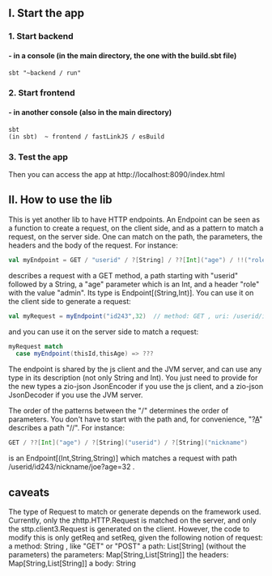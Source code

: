 ## I. Start the app

### 1. Start backend

#### - in a console (in the main directory, the one with the build.sbt file)

```shell
sbt "~backend / run"
```

### 2. Start frontend

#### - in another console (also in the main directory)

```shell
sbt
(in sbt)  ~ frontend / fastLinkJS / esBuild
```

### 3. Test the app

Then you can access the app at http://localhost:8090/index.html

## II. How to use the lib
This is yet another lib to have HTTP endpoints. An Endpoint can be seen as a function to create a request, on the client side, and as a pattern to match a request, on the server side.
One can match on the path, the parameters, the headers and the body of the request. For instance:
```scala
val myEndpoint = GET / "userid" / ?[String] / ??[Int]("age") / !!("role","admin")
```
describes a request with a GET method, a path starting with "userid" followed by a String, a "age" parameter which is an Int,
and a header "role" with the value "admin". Its type is Endpoint[(String,Int)].
You can use it on the client side to generate a request:
```scala
val myRequest = myEndpoint("id243",32)  // method: GET , uri: /userid/id243?age=32 , header: role=admin
```
and you can use it on the server side to match a request:
```scala
myRequest match
  case myEndpoint(thisId,thisAge) => ???
```
The endpoint is shared by the js client and the JVM server, and can use any type in its description (not only String and Int). You just need to provide for the new types a zio-json JsonEncoder if you use the js client,  and a zio-json JsonDecoder if you use the JVM server.

The order of the patterns between the "/" determines the order of parameters. You don't have to start with the path and, for convenience, "?[A](name)" describes a path "/<name>/<json encoding of a A>". For instance:
```scala
GET / ??[Int]("age") / ?[String]("userid") / ?[String]("nickname")
```
is an Endpoint\[(Int,String,String)\] which matches a request with path /userid/id243/nickname/joe?age=32 .

## caveats
The type of Request to match or generate depends on the framework used.
Currently, only the zhttp.HTTP.Request is matched on the server, and only the sttp.client3.Request is generated on the client. However, the code to modify this is only getReq and setReq, given the following notion of request:
a method: String , like "GET" or "POST"
a path: List[String] (without the parameters)
the parameters: Map[String,List[String]]
the headers: Map[String,List[String]]
a body: String



